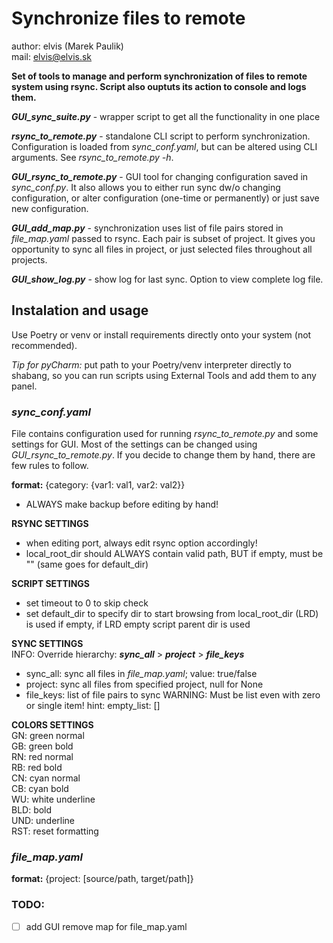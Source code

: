 # Synchronize files to remote
author: elvis (Marek Paulik)\
mail: elvis@elvis.sk

**Set of tools to manage and perform synchronization of files to remote system using rsync. Script also ouptuts 
its action to console and logs them.**

_**GUI_sync_suite.py**_ - wrapper script to get all the functionality in one place

_**rsync_to_remote.py**_ - standalone CLI script to perform synchronization. Configuration is loaded from _sync_conf.yaml_, 
but can be altered using CLI arguments. See _rsync_to_remote.py -h_.

_**GUI_rsync_to_remote.py**_ - GUI tool for changing configuration saved in _sync_conf.py_. It also allows you to either 
run sync dw/o changing configuration, or alter configuration (one-time or permanently) or just save new configuration.

_**GUI_add_map.py**_ - synchronization uses list of file pairs stored in _file_map.yaml_ passed to rsync. Each pair is
subset of project. It gives you opportunity to sync all files in project, or just selected files throughout all projects.

_**GUI_show_log.py**_ - show log for last sync. Option to view complete log file.

## Instalation and usage ##
Use Poetry or venv or install requirements directly onto your system (not recommended).

_Tip for pyCharm:_ put path to your Poetry/venv interpreter directly to shabang, so you can run scripts using External Tools
and add them to any panel.

### _sync_conf.yaml_
File contains configuration used for running _rsync_to_remote.py_ and some settings for GUI. Most of the settings can
be changed using _GUI_rsync_to_remote.py_. If you decide to change them by hand, there are few rules to follow.

**format:** {category: {var1: val1, var2: val2}}

- ALWAYS make backup before editing by hand!

**RSYNC SETTINGS**
  - when editing port, always edit rsync option accordingly!
  - local_root_dir should ALWAYS contain valid path, BUT if empty, must be "" (same goes for default_dir)

**SCRIPT SETTINGS**
  - set timeout to 0 to skip check
  - set default_dir to specify dir to start browsing from local_root_dir (LRD) is used if empty, if LRD empty 
script parent dir is used

**SYNC SETTINGS**\
  INFO: Override hierarchy: _**sync_all**_ > _**project**_ <project> > _**file_keys**_
  - sync_all: sync all files in _file_map.yaml_; value: true/false
  - project: sync all files from specified project, null for None
  - file_keys: list of file pairs to sync
    WARNING: Must be list even with zero or single item! hint: empty_list: []

**COLORS SETTINGS**\
   GN: green normal\
   GB: green bold\
   RN: red normal\
   RB: red bold\
   CN: cyan normal\
   CB: cyan bold\
   WU: white underline\
   BLD: bold\
   UND: underline\
   RST: reset formatting

### _file_map.yaml_
**format:** {project: [source/path, target/path]}

### TODO:
- [ ] add GUI remove map for file_map.yaml